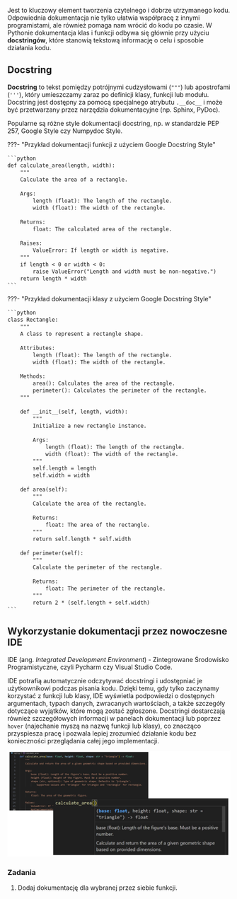 Jest to kluczowy element tworzenia czytelnego i dobrze utrzymanego kodu. Odpowiednia dokumentacja nie tylko ułatwia współpracę z innymi programistami, ale również pomaga nam wrócić do kodu po czasie. W Pythonie dokumentacja klas i funkcji odbywa się głównie przy użyciu **docstringów**, które stanowią tekstową informację o celu i sposobie działania kodu.

## Docstring
**Docstring** to tekst pomiędzy potrójnymi cudzysłowami (`"""`) lub apostrofami (`'''`), który umieszczamy zaraz po definicji klasy, funkcji lub modułu. Docstring jest dostępny za pomocą specjalnego atrybutu `.__doc__` i może być przetwarzany przez narzędzia dokumentacyjne (np. Sphinx, PyDoc).

Popularne są różne style dokumentacji docstring, np. w standardzie PEP 257, Google Style czy Numpydoc Style.

???- "Przykład dokumentacji funkcji z użyciem Google Docstring Style"

    ```python
    def calculate_area(length, width):
        """
        Calculate the area of a rectangle.
    
        Args:
            length (float): The length of the rectangle.
            width (float): The width of the rectangle.
    
        Returns:
            float: The calculated area of the rectangle.
        
        Raises:
            ValueError: If length or width is negative.
        """
        if length < 0 or width < 0:
            raise ValueError("Length and width must be non-negative.")
        return length * width
    ```

???- "Przykład dokumentacji klasy z użyciem Google Docstring Style"

    ```python
    class Rectangle:
        """
        A class to represent a rectangle shape.
    
        Attributes:
            length (float): The length of the rectangle.
            width (float): The width of the rectangle.
    
        Methods:
            area(): Calculates the area of the rectangle.
            perimeter(): Calculates the perimeter of the rectangle.
        """
    
        def __init__(self, length, width):
            """
            Initialize a new rectangle instance.
    
            Args:
                length (float): The length of the rectangle.
                width (float): The width of the rectangle.
            """
            self.length = length
            self.width = width
    
        def area(self):
            """
            Calculate the area of the rectangle.
    
            Returns:
                float: The area of the rectangle.
            """
            return self.length * self.width
    
        def perimeter(self):
            """
            Calculate the perimeter of the rectangle.
    
            Returns:
                float: The perimeter of the rectangle.
            """
            return 2 * (self.length + self.width)
    ```

## Wykorzystanie dokumentacji przez nowoczesne IDE

IDE (ang. *Integrated Development Environment*) - Zintegrowane Środowisko Programistyczne, czyli Pycharm czy Visual Studio Code.

IDE potrafią automatycznie odczytywać docstringi i udostępniać je użytkownikowi podczas pisania kodu. Dzięki temu, gdy tylko zaczynamy korzystać z funkcji lub klasy, IDE wyświetla podpowiedzi o dostępnych argumentach, typach danych, zwracanych wartościach, a także szczegóły dotyczące wyjątków, które mogą zostać zgłoszone. Docstringi dostarczają również szczegółowych informacji w panelach dokumentacji lub poprzez `hover` (najechanie myszą na nazwę funkcji lub klasy), co znacząco przyspiesza pracę i pozwala lepiej zrozumieć działanie kodu bez konieczności przeglądania całej jego implementacji.

![Przykład użycia dokumentacji przez VS Code](assets/images/dokumentowanie_funkcji.png)

### Zadania

1. Dodaj dokumentację dla wybranej przez siebie funkcji.